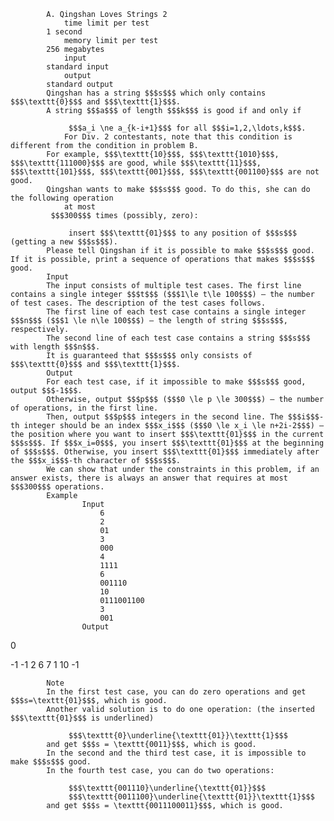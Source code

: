 			A. Qingshan Loves Strings 2
				time limit per test
			1 second
				memory limit per test
			256 megabytes
				input
			standard input
				output
			standard output
			Qingshan has a string $$$s$$$ which only contains $$$\texttt{0}$$$ and $$$\texttt{1}$$$.
			A string $$$a$$$ of length $$$k$$$ is good if and only if
			 
				 $$$a_i \ne a_{k-i+1}$$$ for all $$$i=1,2,\ldots,k$$$. 
				For Div. 2 contestants, note that this condition is different from the condition in problem B.
			For example, $$$\texttt{10}$$$, $$$\texttt{1010}$$$, $$$\texttt{111000}$$$ are good, while $$$\texttt{11}$$$, $$$\texttt{101}$$$, $$$\texttt{001}$$$, $$$\texttt{001100}$$$ are not good.
			Qingshan wants to make $$$s$$$ good. To do this, she can do the following operation 
				at most
			 $$$300$$$ times (possibly, zero): 
			 
				 insert $$$\texttt{01}$$$ to any position of $$$s$$$ (getting a new $$$s$$$). 
			Please tell Qingshan if it is possible to make $$$s$$$ good. If it is possible, print a sequence of operations that makes $$$s$$$ good.
			Input
			The input consists of multiple test cases. The first line contains a single integer $$$t$$$ ($$$1\le t\le 100$$$) — the number of test cases. The description of the test cases follows.
			The first line of each test case contains a single integer $$$n$$$ ($$$1 \le n\le 100$$$) — the length of string $$$s$$$, respectively.
			The second line of each test case contains a string $$$s$$$ with length $$$n$$$.
			It is guaranteed that $$$s$$$ only consists of $$$\texttt{0}$$$ and $$$\texttt{1}$$$.
			Output
			For each test case, if it impossible to make $$$s$$$ good, output $$$-1$$$.
			Otherwise, output $$$p$$$ ($$$0 \le p \le 300$$$) — the number of operations, in the first line.
			Then, output $$$p$$$ integers in the second line. The $$$i$$$-th integer should be an index $$$x_i$$$ ($$$0 \le x_i \le n+2i-2$$$) — the position where you want to insert $$$\texttt{01}$$$ in the current $$$s$$$. If $$$x_i=0$$$, you insert $$$\texttt{01}$$$ at the beginning of $$$s$$$. Otherwise, you insert $$$\texttt{01}$$$ immediately after the $$$x_i$$$-th character of $$$s$$$.
			We can show that under the constraints in this problem, if an answer exists, there is always an answer that requires at most $$$300$$$ operations.
			Example
					Input
						6
						2
						01
						3
						000
						4
						1111
						6
						001110
						10
						0111001100
						3
						001
					Output
					
0

-1
-1
2
6 7
1
10
-1

			Note
			In the first test case, you can do zero operations and get $$$s=\texttt{01}$$$, which is good.
			Another valid solution is to do one operation: (the inserted $$$\texttt{01}$$$ is underlined)
			 
				 $$$\texttt{0}\underline{\texttt{01}}\texttt{1}$$$ 
			and get $$$s = \texttt{0011}$$$, which is good.
			In the second and the third test case, it is impossible to make $$$s$$$ good.
			In the fourth test case, you can do two operations:
			 
				 $$$\texttt{001110}\underline{\texttt{01}}$$$ 
				 $$$\texttt{0011100}\underline{\texttt{01}}\texttt{1}$$$ 
			and get $$$s = \texttt{0011100011}$$$, which is good.

